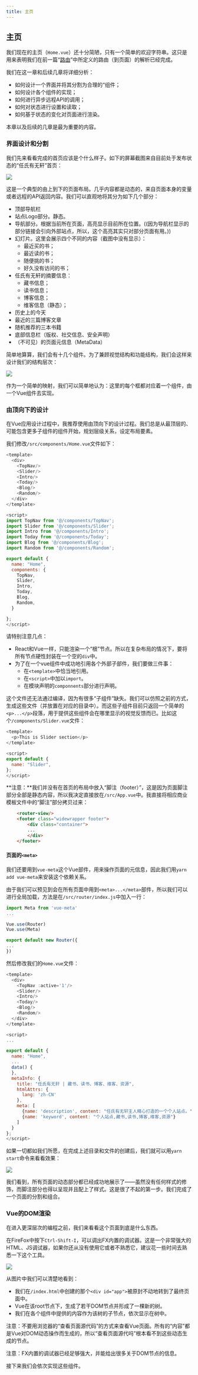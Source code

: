 ```yaml
---
title: 主页
---
```


## 主页

我们现在的主页（`Home.vue`）还十分简陋，只有一个简单的欢迎字符串。这只是用来表明我们在前一篇“[路由](../router)”中所定义的路由（到页面）的解析已经完成。

我们在这一章和后续几章将详细分析：

  * 如何设计一个界面并将其分割为合理的“组件；
  * 如何设计各个组件的实现；
  * 如何进行异步远程API的调用；
  * 如何对状态进行设置和读取；
  * 如何基于状态的变化对页面进行渲染。

本章以及后续的几章是最为重要的内容。

### 界面设计和分割

我们先来看看完成的首页应该是个什么样子。如下的屏幕截图来自目前处于发布状态的“任氏有无轩”首页：

![](../01.preface/01.png)

这是一个典型的由上到下的页面布局。几乎内容都是动态的，来自页面本身的变量或者远程的API返回内容。我们可以直观地将其分为如下几个部分：

  * 顶部导航栏
  * 站点Logo部分。静态。
  * 导航部分。根据当前所在页面，高亮显示目前所在位置。((因为导航栏显示的部分链接会引向外部站点，所以，这个高亮其实只对部分页面有用。))
  * 幻灯片。这里会展示四个不同的内容（截图中没有显示）：
      * 最近买的书；
      * 最近读的书；
      * 随便挑的书；
      * 好久没有访问的书；
  * 任氏有无轩的摘要信息：
      * 藏书信息；
      * 读书信息；
      * 博客信息；
      * 维客信息（静态）；
  * 历史上的今天
  * 最近的三篇博客文章
  * 随机推荐的三本书籍
  * 底部信息栏（版权、社交信息、安全声明）
  * （不可见）的页面元信息（MetaData）

简单地算算，我们会有十几个组件。为了兼顾视觉结构和功能结构，我们会这样来设计我们的结构层次：

![](../../14.react/04.homepage/02.png)

作为一个简单的映射，我们可以简单地认为：这里的每个框都对应着一个组件，由一个Vue组件去实现。

### 由顶向下的设计

在Vue应用设计过程中，我推荐使用由顶向下的设计过程。我们总是从最顶层的、可能包含更多子组件的组件开始，规划层级关系，设定布局要素。

我们修改`/src/components/Home.vue`文件如下：

```javascript
<template>
  <div>
    <TopNav/>
    <Slider/>
    <Intro/>
    <Today/>
    <Blog/>
    <Random/>
  </div>
</template>

<script>
import TopNav from '@/components/TopNav';
import Slider from '@/components/Slider';
import Intro from '@/components/Intro';
import Today from '@/components/Today';
import Blog from '@/components/Blog';
import Random from '@/components/Random';

export default {
  name: "Home",
  components: {
    TopNav,
    Slider,
    Intro,
    Today,
    Blog,
    Random,
  }

};
</script>
```

请特别注意几点：

  - React和Vue一样，只能渲染一个“根”节点。所以在复杂布局的情况下，要将所有节点硬性封装在一个空的`div`中。
  - 为了在一个vue组件中成功地引用各个外部子部件，我们要做三件事：
    - 在`<template>`中恰当地引用。
    - 在`<script>`中加以`import`。
    - 在模块声明的`componnents`部分进行声明。

这个文件还无法通过编译，因为有很多“子组件”缺失。我们可以仿照之前的方式，生成这些文件（并放置在对应的目录中）。而这些子组件目前只返回一个简单的`<p>...</p>`段落，用于提供这些组件会在哪里显示的视觉反馈而已。比如这个`/components/Slider.vue`文件：

```javascript
<template>
  <p>This is Slider section</p>
</template>

<script>
export default {
  name: "Slider",
};
</script>
```

**注意：**我们并没有在首页的布局中放入“脚注（footer）”，这是因为页面脚注部分全部是静态内容，所以我决定直接放在`/src/App.vue`中。我直接将相应商业模板文件中的“脚注”部分拷贝过来：

```html
    <router-view/>
    <footer class="widewrapper footer">
        <div class="container">
        ...
        </div>
    </footer>
```

#### 页面的`<meta>`

我们还要用到`vue-meta`这个Vue部件，用来操作页面的元信息，因此我们用`yarn add vue-meta`来安装这个依赖关系。

由于我们可以预见到会在所有页面中用到`<meta>...</meta>`部件，所以我们可以进行全局加载，方法是在`/src/router/index.js`中加入一行：

```javascript
import Meta from 'vue-meta'
...

Vue.use(Router)
Vue.use(Meta)

export default new Router({ 
...
})
```

然后修改我们的`Home.vue`文件：

```javascript
<template>
  <div>
    <TopNav :active='1'/>
    <Slider/>
    <Intro/>
    <Today/>
    <Blog/>
    <Random/>
  </div>
</template>

<script>
...

export default {
  name: "Home",
  ...
  data() {
  },
  metaInfo: {
    title: "任氏有无轩 | 藏书、读书、博客、维客、资源",
    htmlAttrs: {
      lang: 'zh-CN'
    },
    meta: [
      {name: 'description', content: "任氏有无轩主人精心打造的一个个人站点。"},
      {name: 'keyword', content: "个人站点,藏书,读书,博客,维客,资源"}
    ]
  }  
};
</script>
```

如果一切都如我们所愿，在完成上述目录和文件的创建后，我们就可以用`yarn start`命令来看看效果：

![](02.png)

我们看到，所有页面的动态部分都已经成功地展示了——虽然没有任何样式的修饰，而脚注部分也得以呈现并且配上了样式。这是很了不起的第一步。我们完成了一个页面的分割和组合。

### Vue的DOM渲染

在进入更深层次的编程之前，我们来看看这个页面到底是什么东西。

在FireFox中按下`Ctrl-Shift-I`，可以调出FX内置的调试器。这是一个非常强大的HTML、JS调试器，如果你还从没有使用它或者不熟悉它，建议花一些时间去熟悉一下这个工具。

![](01.png)

从图片中我们可以清楚地看到：

  * 我们在`/index.html`中创建的那个`<div id="app">`被原封不动地转到了最终页面中。
  * Vue在该root节点下，生成了若干DOM节点并形成了一棵新的树。
  * 我们在各个组件中提供的内容作为该树的子节点，依次显示在树中。

注意：不要用浏览器的“查看页面源代码”的方式来查看Vue页面。所有的“内容”都是Vue对DOM动态操作而生成的，所以“查看页面源代吗”根本看不到这些动态生成的节点。

注意：FX内置的调试器已经足够强大，并能给出很多关于DOM节点的信息。

接下来我们会依次实现这些组件。